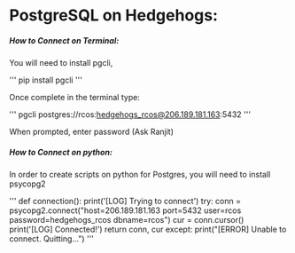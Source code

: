 # PostgreSQL on Hedgehogs:


##### How to Connect on Terminal:
You will need to install pgcli, 

'''
pip install pgcli
'''

Once complete in the terminal type:

'''
pgcli postgres://rcos:hedgehogs_rcos@206.189.181.163:5432
'''

When prompted, enter password (Ask Ranjit)


##### How to Connect on python:
In order to create scripts on python for Postgres, you will need to install psycopg2


'''
def connection():
    print('[LOG] Trying to connect')
    try:
        conn = psycopg2.connect("host=206.189.181.163 port=5432 user=rcos password=hedgehogs_rcos dbname=rcos")
        cur = conn.cursor()
        print('[LOG] Connected!')
        return conn, cur
    except:
        print("[ERROR] Unable to connect. Quitting...")
'''
